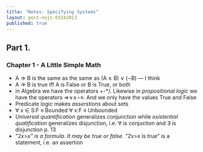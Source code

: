 ```yaml
---
title: "Notes: Specifying Systems"
layout: post-nojs-03242013
published: true
---
```




## Part 1.

### Chapter 1 - A Little Simple Math

- A ⇒ B is the same as the same as (A ∧ B) ∨ (¬B) — I think
- A ⇒ B is true iff A is False or B is True, or both
- in Algebra we have the operators +-*/. Likewise in *propositional logic* we have the operators ⇒∨∧¬≡. And we only have the values True and False
- Predicate logic makes *asserstions* about sets
- ∀ x ∈ S:F ≡ Bounded
  ∀ x:F ≡ Unbounded
- *Universal quantification* generalizes conjunction while
  *existential quatification* generalizes disjunction, i.e. ∀ is
  conjuction and ∃ is disjunction p. 13
- "2*x>x" is a formula. It may be true or false.
  "2*x>x is true" is a statement, i.e. an assertion
